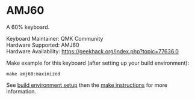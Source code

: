 AMJ60
===

A 60% keyboard.

Keyboard Maintainer: QMK Community  
Hardware Supported: AMJ60  
Hardware Availability: https://geekhack.org/index.php?topic=77636.0  

Make example for this keyboard (after setting up your build environment):

    make amj60:maximized

See [build environment setup](https://docs.qmk.fm/#/getting_started_build_tools) then the [make instructions](https://docs.qmk.fm/#/getting_started_make_guide) for more information.
